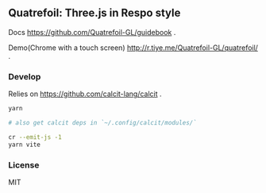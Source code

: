 
Quatrefoil: Three.js in Respo style
----

Docs https://github.com/Quatrefoil-GL/guidebook .

Demo(Chrome with a touch screen) http://r.tiye.me/Quatrefoil-GL/quatrefoil/ .

### Develop

Relies on https://github.com/calcit-lang/calcit .

```bash
yarn

# also get calcit deps in `~/.config/calcit/modules/`

cr --emit-js -1
yarn vite
```

### License

MIT
